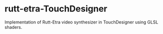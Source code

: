 # rutt-etra-TouchDesigner
Implementation of Rutt-Etra video synthesizer in TouchDesigner using GLSL shaders.
